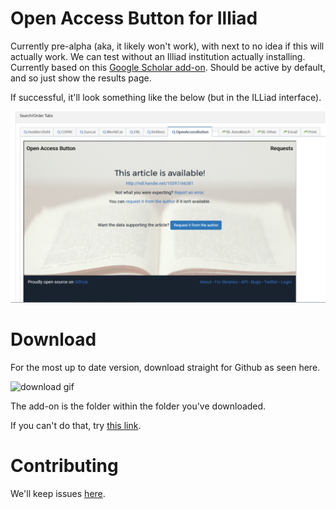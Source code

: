 # Open Access Button for Illiad

Currently pre-alpha (aka, it likely won't work), with next to no idea if this will actually work. We can test without an Illiad institution actually installing. Currently based on this [Google Scholar add-on](https://prometheus.atlas-sys.com/display/ILLiadAddons/*ILLiad+Google+Scholar+Search+Addon). Should be active by default, and so just show the results page.

If successful, it'll look something like the below (but in the ILLiad interface).

![fingers crossed!](https://github.com/OAButton/Open-Access-Button-for-Illiad/blob/master/if_all_is_well.png?raw=true)

# Download

For the most up to date version, download straight for Github as seen here.

![download gif](http://recordit.co/bBXNOGmkMk.gif)

The add-on is the folder within the folder you've downloaded.

If you can't do that, try [this link](https://www.dropbox.com/sh/4s3y6f19ys6lrht/AACBngD8xGqxeleMEbXT4ADaa?dl=0).

# Contributing

We'll keep issues [here](https://github.com/OAButton/discussion/issues).

